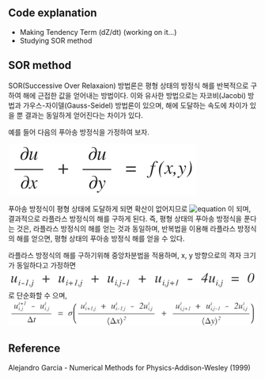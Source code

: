 ## Code explanation
* Making Tendency Term (dZ/dt) (working on it...)
* Studying SOR method  
  
  
## SOR method
SOR(Successive Over Relaxaion) 방법론은 평형 상태의 방정식 해를 반복적으로 구하여 해에 근접한 값을 얻어내는 방법이다. 이와 유사한 방법으로는 자코비(Jacobi) 방법과 가우스-자이델(Gauss-Seidel) 방법론이 있으며, 해에 도달하는 속도에 차이가 있을 뿐 결과는 동일하게 얻어진다는 차이가 있다.  

예를 들어 다음의 푸아송 방정식을 가정하여 보자. 
  
![equation](/images/geotend1.png)  

푸아송 방정식이 평형 상태에 도달하게 되면 확산이 없어지므로 
![equation](https://latex.codecogs.com/gif.latex?\inline&space;f(x,y)&space;=&space;0)
이 되며, 결과적으로 라플라스 방정식의 해를 구하게 된다. 즉, 평형 상태의 푸아송 방정식을 푼다는 것은, 라플라스 방정식의 해를 얻는 것과 동일하며, 반복법을 이용해 라플라스 방정식의 해를 얻으면, 평형 상태의 푸아송 방정식 해를 얻을 수 있다.

라플라스 방정식의 해를 구하기위해 중앙차분법을 적용하며, x, y 방향으로의 격자 크기가 동일하다고 가정하면
![equation](/images/geotend2.png)
로 단순화할 수 으며, 
![equation](/images/geotend3.png)

  
## Reference
Alejandro Garcia - Numerical Methods for Physics-Addison-Wesley (1999)
